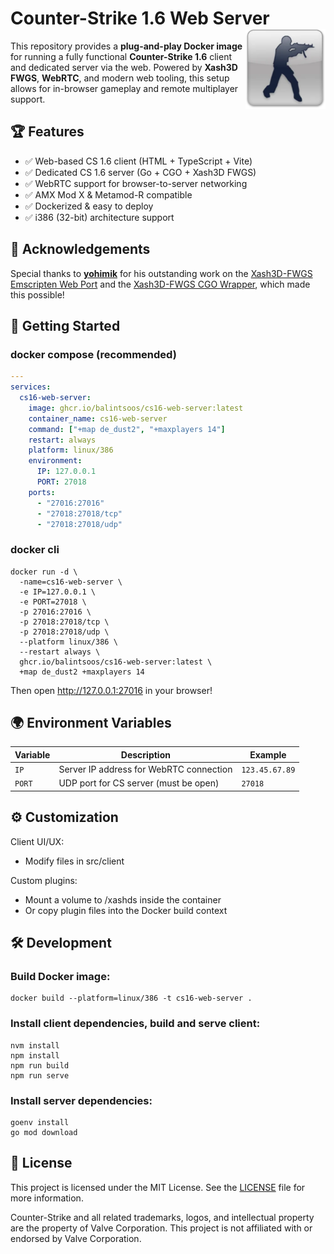 # Counter-Strike 1.6 Web Server <img alt="Counter-Strike 1.6 icon" align="right" width="128" height="128" src="./src/client/public/apple-touch-icon.png" />

This repository provides a **plug-and-play Docker image** for running a fully functional **Counter-Strike 1.6** client and dedicated server via the web. Powered by **Xash3D FWGS**, **WebRTC**, and modern web tooling, this setup allows for in-browser gameplay and remote multiplayer support.

## 🏆 Features

- ✅ Web-based CS 1.6 client (HTML + TypeScript + Vite)
- ✅ Dedicated CS 1.6 server (Go + CGO + Xash3D FWGS)
- ✅ WebRTC support for browser-to-server networking
- ✅ AMX Mod X & Metamod-R compatible
- ✅ Dockerized & easy to deploy
- ✅ i386 (32-bit) architecture support

## 🙏 Acknowledgements

Special thanks to **[yohimik](https://github.com/yohimik)** for his outstanding work on the [Xash3D-FWGS Emscripten Web Port](https://github.com/yohimik/webxash3d-fwgs) and the [Xash3D-FWGS CGO Wrapper](https://github.com/yohimik/goxash3d-fwgs), which made this possible!

## 🚀 Getting Started

### docker compose (recommended)

```yaml
---
services:
  cs16-web-server:
    image: ghcr.io/balintsoos/cs16-web-server:latest
    container_name: cs16-web-server
    command: ["+map de_dust2", "+maxplayers 14"]
    restart: always
    platform: linux/386
    environment:
      IP: 127.0.0.1
      PORT: 27018
    ports:
      - "27016:27016"
      - "27018:27018/tcp"
      - "27018:27018/udp"
```

### docker cli

```shell
docker run -d \
  -name=cs16-web-server \
  -e IP=127.0.0.1 \
  -e PORT=27018 \
  -p 27016:27016 \
  -p 27018:27018/tcp \
  -p 27018:27018/udp \
  --platform linux/386 \
  --restart always \
  ghcr.io/balintsoos/cs16-web-server:latest \
  +map de_dust2 +maxplayers 14
```

Then open http://127.0.0.1:27016 in your browser!

## 🌍 Environment Variables

| Variable | Description                             | Example        |
| -------- | --------------------------------------- | -------------- |
| `IP`     | Server IP address for WebRTC connection | `123.45.67.89` |
| `PORT`   | UDP port for CS server (must be open)   | `27018`        |

## ⚙️ Customization

Client UI/UX:

- Modify files in src/client

Custom plugins:

- Mount a volume to /xashds inside the container
- Or copy plugin files into the Docker build context

## 🛠️ Development

### Build Docker image:

```shell
docker build --platform=linux/386 -t cs16-web-server .
```

### Install client dependencies, build and serve client:

```shell
nvm install
npm install
npm run build
npm run serve
```

### Install server dependencies:

```shell
goenv install
go mod download
```

## 📜 License

This project is licensed under the MIT License.
See the [LICENSE](./LICENSE) file for more information.

Counter-Strike and all related trademarks, logos, and intellectual property are the property of Valve Corporation. This project is not affiliated with or endorsed by Valve Corporation.
